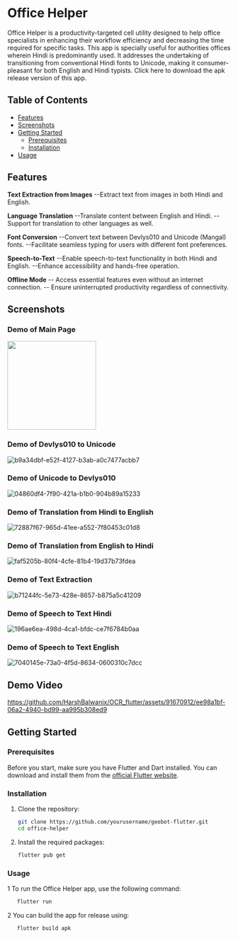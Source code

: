 # Office Helper
Office Helper is a productivity-targeted cell utility designed to help office specialists in enhancing their workflow efficiency and decreasing the time required for specific tasks. This app is specially useful for authorities offices wherein Hindi is predominantly used. It addresses the undertaking of transitioning from conventional Hindi fonts to Unicode, making it consumer-pleasant for both English and Hindi typists.
Click here to download the apk release version of this app.
## Table of Contents
- [Features](#features)
- [Screenshots](#screenshots)
- [Getting Started](#getting-started)
  - [Prerequisites](#prerequisites)
  - [Installation](#installation)
- [Usage](#usage)


## Features

**Text Extraction from Images**
 --Extract text from images in both Hindi and English.


  **Language Translation**
 --Translate content between English and Hindi.
 --Support for translation to other languages as well.

 **Font Conversion**
 --Convert text between Devlys010 and Unicode (Mangal) fonts.
 --Facilitate seamless typing for users with different font preferences.

**Speech-to-Text**
 --Enable speech-to-text functionality in both Hindi and English.
 --Enhance accessibility and hands-free operation.

 **Offline Mode**
 -- Access essential features even without an internet connection.
 -- Ensure uninterrupted productivity regardless of connectivity.

## Screenshots
### Demo of Main Page
<img src="https://github.com/HarshBalwanix/OCR_flutter/assets/91670912/358dd217-ae22-47b2-ba50-aeddf1a3ff49" width="200">


### Demo of Devlys010 to Unicode
![b9a34dbf-e52f-4127-b3ab-a0c7477acbb7](https://github.com/HarshBalwanix/OCR_flutter/assets/91670912/77ffe712-5c7f-4448-9454-a05cb7e76652)

### Demo of Unicode to Devlys010
![04860df4-7f90-421a-b1b0-904b89a15233](https://github.com/HarshBalwanix/OCR_flutter/assets/91670912/c9aff7f0-0f01-4051-9781-729e2fdcb356)


### Demo of Translation from Hindi to English
![72887f67-965d-41ee-a552-7f80453c01d8](https://github.com/HarshBalwanix/OCR_flutter/assets/91670912/74f3229d-5b02-44a4-a99c-4f2c70f29e8b)


### Demo of Translation from English to Hindi
![faf5205b-80f4-4cfe-81b4-19d37b73fdea](https://github.com/HarshBalwanix/OCR_flutter/assets/91670912/57f814ca-b3f0-4e1f-975d-d6aead7fd395)


### Demo of Text Extraction
![b71244fc-5e73-428e-8657-b875a5c41209](https://github.com/HarshBalwanix/OCR_flutter/assets/91670912/0b74e7b5-5e3a-4c7f-a0e7-8d1e22b83aae)

### Demo of Speech to Text Hindi
![196ae6ea-498d-4ca1-bfdc-ce7f6784b0aa](https://github.com/HarshBalwanix/OCR_flutter/assets/91670912/89eb016b-5d78-4e8f-8d43-ae071d2679f0)


### Demo of Speech to Text English
![7040145e-73a0-4f5d-8634-0600310c7dcc](https://github.com/HarshBalwanix/OCR_flutter/assets/91670912/8b136ef8-7df5-4ee7-a752-6572b606564f)


## Demo Video


https://github.com/HarshBalwanix/OCR_flutter/assets/91670912/ee98a1bf-06a2-4940-bd99-aa995b308ed9



## Getting Started

### Prerequisites

Before you start, make sure you have Flutter and Dart installed. You can download and install them from the [official Flutter website](https://flutter.dev/docs/get-started/install).

### Installation

1. Clone the repository:

   ```bash
   git clone https://github.com/yourusername/geobot-flutter.git
   cd office-helper
   ```
2. Install the required packages:
    ```bash
    flutter pub get
    ```
    
### Usage
1 To run the Office Helper app, use the following command:
```bash 
   flutter run
```

2 You can build the app for release using:
```bash 
   flutter build apk
```

